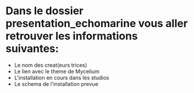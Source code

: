 # Dans le dossier presentation_echomarine vous aller retrouver les informations suivantes: 

- Le nom des creat(eurs trices) 
- Le lien avec le theme de Mycelium 
- L'installation en cours dans les studios
- Le schema de l'installation prevue
